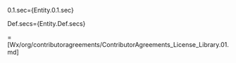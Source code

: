 0.1.sec={Entity.0.1.sec}

Def.secs={Entity.Def.secs}

=[Wx/org/contributoragreements/ContributorAgreements_License_Library.01.md]